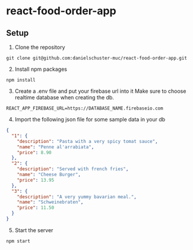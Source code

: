 # react-food-order-app

## Setup

1. Clone the repository

```console
git clone git@github.com:danielschuster-muc/react-food-order-app.git
```

2. Install npm packages

```console
npm install
```

3. Create a .env file and put your firebase url into it
Make sure to choose realtime database when creating the db.
```
REACT_APP_FIREBASE_URL=https://DATABASE_NAME.firebaseio.com 
```

4. Import the following json file for some sample data in your db

```json
{
  "1": {
    "description": "Pasta with a very spicy tomat sauce",
    "name": "Penne al'arrabiata",
    "price": 8.90
  },
  "2": {
    "description": "Served with french fries",
    "name": "Cheese Burger",
    "price": 13.95
  },
  "3": {
    "description": "A very yummy bavarian meal.",
    "name": "Schweinebraten",
    "price": 11.50
  }
}
```

5. Start the server

```
npm start
```
